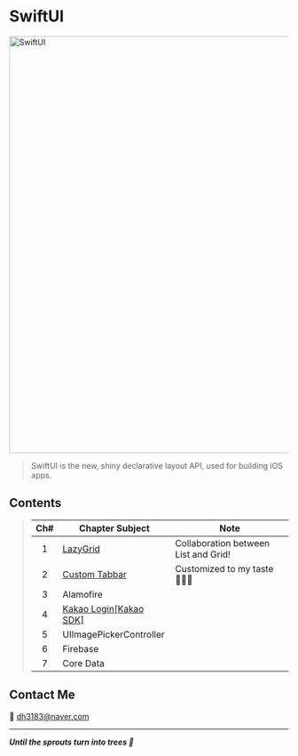 # SwiftUI
<img width="750" alt="SwiftUI" src="https://user-images.githubusercontent.com/83414134/197437410-3d5e1bf6-17e0-423f-ae3a-0b4a423cd71a.png">

> SwiftUI is the new, shiny declarative layout API, used for building iOS apps.

## Contents
> |Ch#|Chapter Subject|Note|
> |:---:|---|---|
> |1|[LazyGrid](https://github.com/dh3183/SwiftUI-Study/blob/main/documentation/LazyGrid.md)|Collaboration between List and Grid!|
> |2|[Custom Tabbar](https://github.com/dh3183/SwiftUI-Study/blob/main/documentation/CustomTabbar.md)|Customized to my taste🧑🏻‍🎨|
> |3|Alamofire||
> |4|[Kakao Login[Kakao SDK]](https://github.com/dh3183/SwiftUI-Study/blob/main/documentation/Kakao%20Login.md)||
> |5|UIImagePickerController||
> |6|Firebase||
> |7|Core Data||
>

## Contact Me
📧 dh3183@naver.com

***
***Until the sprouts turn into trees 🌱***
